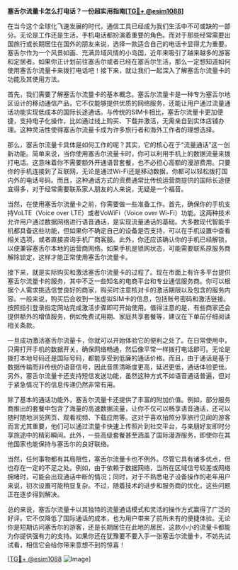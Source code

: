 **塞舌尔流量卡怎么打电话？一份超实用指南[[TG💪+ @esim1088](https://t.me/s/esim1088)]**

在当今这个全球化飞速发展的时代，通信工具已经成为我们生活中不可或缺的一部分。无论是工作还是生活，手机电话都扮演着重要的角色。而对于那些经常需要出国旅行或长期居住在国外的朋友来说，选择一款适合自己的电话卡显得尤为重要。塞舌尔作为一个风景如画、充满异域风情的小岛国，近年来吸引了越来越多的游客和定居者。如果你正计划前往塞舌尔或者已经在塞舌尔生活，那么一定想知道如何使用塞舌尔流量卡来拨打电话吧！接下来，就让我们一起深入了解塞舌尔流量卡的功能及其使用方法。

首先，我们需要了解塞舌尔流量卡的基本概念。塞舌尔流量卡是一种专为塞舌尔地区设计的移动通信产品，它不仅能够提供优质的网络服务，还能让用户通过流量通话功能实现低成本的国际长途通话。与传统的SIM卡相比，塞舌尔流量卡更加便捷，支持电子化操作，比如通过线上购买、下载并激活，无需亲自到实体店铺办理。这种灵活性使得塞舌尔流量卡成为许多旅行者和海外工作者的理想选择。

那么，塞舌尔流量卡具体是如何工作的呢？其实，它的核心在于“流量通话”这一创新功能。简单来说，当你使用塞舌尔流量卡时，你可以利用手机上的数据流量来拨打电话。这意味着你不需要额外开通语音套餐，也不必担心高额的漫游费用。只要你的手机连接到了互联网，无论是通过Wi-Fi还是移动数据，你都可以轻松拨打国内外的电话号码。而且，这种通话方式的资费通常比传统运营商提供的国际长途便宜得多，对于经常需要联系家人朋友的人来说，无疑是一个福音。

当然，在使用塞舌尔流量卡之前，你需要做一些准备工作。首先，确保你的手机支持VoLTE（Voice over LTE）或者VoWiFi（Voice over Wi-Fi）功能。这两种技术允许用户通过数据网络进行语音通话，是实现流量通话的基础。大多数现代智能手机都具备这些功能，但如果你不确定自己的设备是否支持，可以在手机设置中查看相关选项，或者直接咨询手机厂商客服。此外，你还应该确认你的手机已经解锁，以便兼容塞舌尔本地的运营商网络。如果手机是锁网状态，可能需要联系原服务商解除锁定，这样才能正常使用塞舌尔流量卡。

接下来，就是实际购买和激活塞舌尔流量卡的过程了。现在市面上有许多平台提供塞舌尔流量卡的服务，其中不乏一些知名的电商平台和专业通信服务商。你可以根据个人需求挑选信誉良好的商家，购买时注意核对卡的激活期限以及包含的服务内容。一般来说，购买后会收到一张虚拟SIM卡的信息，包括账号密码和激活链接。按照指引登录指定网站完成激活步骤即可开始使用。值得注意的是，有些商家还会提供额外的增值服务，例如免费试用期、家庭共享套餐等，建议在下单前仔细阅读相关条款。

一旦成功激活塞舌尔流量卡，你就可以开始体验它的便利之处了。在日常使用中，只需打开手机的数据开关，确保网络畅通，然后像平常一样拨打电话即可。无论是拨打本地号码还是国际号码，都能享受到低廉的通话价格。而且，由于通话是基于数据传输而非传统的语音信号，因此音质清晰度更高，延迟更低，通话体验更佳。另外，塞舌尔流量卡还支持短信发送功能，虽然这种方式不如语音通话普遍，但对于紧急情况下的信息传递仍然非常有用。

除了基本的通话功能外，塞舌尔流量卡还提供了丰富的附加价值。例如，部分服务商推出的套餐中包含了海量的高速数据流量，让你不仅可以畅享语音通话，还可以随时随地浏览网页、观看视频、下载应用等。这对于喜欢拍照分享旅行见闻的游客而言尤其重要，他们可以通过流量卡快速上传照片到社交平台，与亲朋好友即时分享旅途中的精彩瞬间。此外，一些高级套餐甚至涵盖了国际漫游服务，即使你在其他国家也能保持与塞舌尔的良好联络。

当然，任何事物都有其局限性，塞舌尔流量卡也不例外。尽管它具有诸多优点，但也存在一定的不足之处。例如，由于依赖于数据网络，当所在区域信号较差或网络拥堵时，可能会出现通话中断的情况；同时，对于不熟悉电子设备操作的老年用户来说，初次设置可能稍显复杂。不过，随着技术的进步和服务商的优化，这些问题正在逐步得到解决。

总的来说，塞舌尔流量卡以其独特的流量通话模式和灵活的操作方式赢得了广泛的好评。它不仅降低了国际通话的成本，也为用户带来了前所未有的便捷体验。无论你是短期访问塞舌尔的游客，还是长期居住在此地的居民，这款小小的流量卡都能为你提供强有力的支持。如果你还在犹豫要不要入手一张塞舌尔流量卡，不妨先试试看，相信它会给你带来意想不到的惊喜！

[[TG💪+ @esim1088](https://t.me/s/esim1088) ![Image](https://i.postimg.cc/4NQfJmqS/Snipaste-2025-05-13-00-14-12.png)]